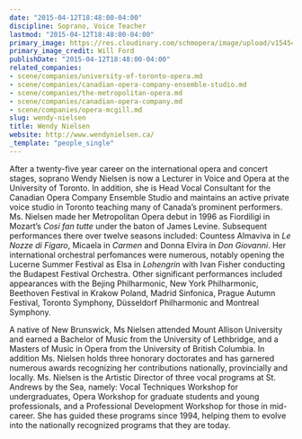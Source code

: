 ```yaml
---
date: "2015-04-12T18:48:00-04:00"
discipline: Soprano, Voice Teacher
lastmod: "2015-04-12T18:48:00-04:00"
primary_image: https://res.cloudinary.com/schmopera/image/upload/v1545409169/media/webhook-uploads/1428878717734/WendyUse.jpg.jpg
primary_image_credit: Will Ford
publishDate: "2015-04-12T18:48:00-04:00"
related_companies:
- scene/companies/university-of-toronto-opera.md
- scene/companies/canadian-opera-company-ensemble-studio.md
- scene/companies/the-metropolitan-opera.md
- scene/companies/canadian-opera-company.md
- scene/companies/opera-mcgill.md
slug: wendy-nielsen
title: Wendy Nielsen
website: http://www.wendynielsen.ca/
_template: "people_single"
---
```


After a twenty-five year career on the international opera and concert stages, soprano Wendy Nielsen is now a Lecturer in Voice and Opera at the University of Toronto. In addition, she is Head Vocal Consultant for the Canadian Opera Company Ensemble Studio and maintains an active private voice studio in Toronto teaching many of Canada’s prominent performers. Ms. Nielsen made her Metropolitan Opera debut in 1996 as Fiordiligi in Mozart’s *Cosi fan tutte* under the baton of James Levine. Subsequent performances there over twelve seasons included: Countess Almaviva in *Le Nozze di Figaro*, Micaela in *Carmen* and Donna Elvira in *Don Giovanni*. Her international orchestral perfomances were numerous, notably opening the Lucerne Summer Festival as Elsa in *Lohengrin* with Ivan Fisher conducting the Budapest Festival Orchestra. Other significant performances included appearances with the Bejing Philharmonic, New York Philharmonic, Beethoven Festival in Krakow Poland, Madrid Sinfonica, Prague Autumn Festival, Toronto Symphony, Düsseldorf Philharmonic and Montreal Symphony.
 
A native of New Brunswick, Ms Nielsen attended Mount Allison University and earned a Bachelor of Music from the University of Lethbridge, and a Masters of Music in Opera from the University of British Columbia. In addition Ms. Nielsen holds three honorary doctorates and has garnered numerous awards recognizing her contributions nationally, provincially and locally. Ms. Nielsen is the Artistic Director of three vocal programs at St. Andrews by the Sea, namely: Vocal Techniques Workshop for undergraduates, Opera Workshop for graduate students and young professionals, and a Professional Development Workshop for those in mid-career. She has guided these programs since 1994, helping them to evolve into the nationally recognized programs that they are today.
